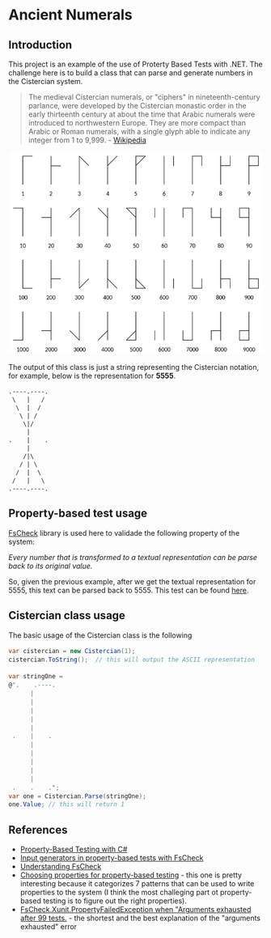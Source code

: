 # Ancient Numerals

## Introduction

This project is an example of the use of Proterty Based Tests with .NET. The challenge here is to build a class that can parse and generate numbers in the Cistercian system.

> The medieval Cistercian numerals, or "ciphers" in nineteenth-century parlance, were developed by the Cistercian monastic order in the early thirteenth century at about the time that Arabic numerals were introduced to northwestern Europe. They are more compact than Arabic or Roman numerals, with a single glyph able to indicate any integer from 1 to 9,999. - [Wikipedia](https://en.wikipedia.org/wiki/Cistercian_numerals)

![Cistercian numerals](/docs/Cistercian_digits.svg.png)

The output of this class is just a string representing the Cistercian notation, for example, below is the representation for **5555**.

````
.----.----.
 \   |   / 
  \  |  /  
   \ | /   
    \|/    
     |     
.    |    .
     |     
    /|\    
   / | \   
  /  |  \ 
 /   |   \ 
.----.----.
````
## Property-based test usage

[FsCheck](https://fscheck.github.io/FsCheck/) library is used here to validade the following property of the system:

*Every number that is transformed to a textual representation can be parse back to its original value.*

So, given the previous example, after we get the textual representation for 5555, this text can be parsed back to 5555. This test can be found [here](https://github.com/fabiogouw/AncientNumerals/blob/ad50bb47e4fab8482e22812ae15dbd13bf536447/src/AncientNumerals.Tests/CistercianTests.cs#L45).

## Cistercian class usage

The basic usage of the Cistercian class is the following

````csharp
var cistercian = new Cistercian(1);
cistercian.ToString();  // this will output the ASCII representation

var stringOne = 
@".    .----.
      |     
      |     
      |     
      |     
      |     
 .    |    .
      |     
      |     
      |     
      |     
      |     
 .    .    .";
var one = Cistercian.Parse(stringOne);
one.Value; // this will return 1
````

## References

* [Property-Based Testing with C#](https://www.codit.eu/blog/property-based-testing-with-c/)
* [Input generators in property-based tests with FsCheck](https://blog.miguelbernard.com/input-generators-in-property-based-tests-with-fscheck)
* [Understanding FsCheck](https://fsharpforfunandprofit.com/posts/property-based-testing-1/)
* [Choosing properties for property-based testing](https://fsharpforfunandprofit.com/posts/property-based-testing-2/) - this one is pretty interesting because it categorizes 7 patterns that can be used to write properties to the system (I think the most challeging part ot property-based testing is to figure out the right properties).
* [FsCheck.Xunit.PropertyFailedException when "Arguments exhausted after 99 tests.](https://github.com/fscheck/FsCheck/issues/245) - the shortest and the best explanation of the "arguments exhausted" error

